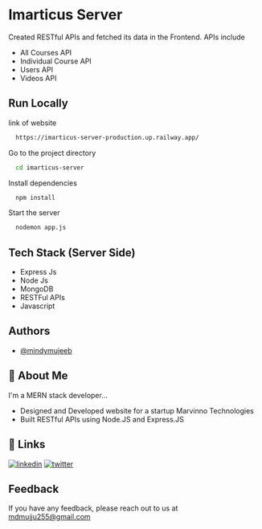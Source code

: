 ﻿
# Imarticus Server

Created RESTful APIs and fetched its data in the Frontend. APIs include
- All Courses API
- Individual Course API
- Users API
- Videos API

## Run Locally

link of website

```bash
  https://imarticus-server-production.up.railway.app/
```

Go to the project directory

```bash
  cd imarticus-server
```

Install dependencies

```bash
  npm install
```

Start the server

```bash
  nodemon app.js
```

## Tech Stack (Server Side)

- Express Js
- Node Js
- MongoDB
- RESTFul APIs
- Javascript


## Authors

- [@mindymujeeb](https://www.github.com/mindymujeeb)


## 🚀 About Me
I'm a MERN stack developer...
- Designed and Developed website for a startup Marvinno Technologies
- Built RESTful APIs using Node.JS and Express.JS

## 🔗 Links
[![linkedin](https://img.shields.io/badge/linkedin-0A66C2?style=for-the-badge&logo=linkedin&logoColor=white)](https://www.linkedin.com/in/mohd-mujeeb-93686522b/)
[![twitter](https://img.shields.io/badge/twitter-1DA1F2?style=for-the-badge&logo=twitter&logoColor=white)](https://twitter.com/mindymujeeb)


## Feedback

If you have any feedback, please reach out to us at mdmujju255@gmail.com

